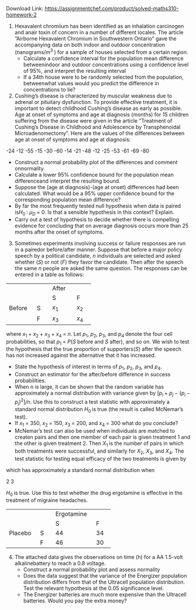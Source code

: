 Download Link: https://assignmentchef.com/product/solved-maths310-homework-2
<br>
<ol>

 <li>Hexavalent chromiium has been identified as an inhalation carcinogen and anair toxin of concern in a number of different locales. The article ”Airborne Hexavalent Chromium in Southwestern Ontario” gave the accompanying data on both indoor and outdoor concentration (nanograms/<em>m</em><sup>3 </sup>) for a sample of houses selected from a certain region.

  <ul>

   <li>Calculate a confidence interval for the population mean difference betweenindoor and outdoor concentrations using a confidence level of 95%, and interpret the resulting interval</li>

   <li>If a 34th house were to be randomly selected from the population, betweenwhat values would you predict the difference in concentrations to lie?</li>

  </ul></li>

 <li>Cushing’s disease is characterized by muscular weakness due to adrenal or pituitary dysfunction. To provide effective treatment, it is important to detect childhood Cushing’s disease as early as possible. Age at onset of symptoms and age at diagnosis (months) for 15 children suffering from the disease were given in the article ”Treatment of Cushing’s Disease in Childhood and Adolescence by Transphenoidal Microadenomectomy”. Here are the values of the differences between age at onset of symptoms and age at diagnosis:</li>

</ol>

-24 -12 -55 -15 -30 -60 -14 -21 -48 -12 -25 -53 -61 -69 -80

<ul>

 <li>Construct a normal probability plot of the differences and comment onnormality.</li>

 <li>Calculate a lower 95% confidence bound for the population mean differenceand interpret the resulting bound.</li>

 <li>Suppose the (age at diagnosis)-(age at onset) differences had been calculated. What would be a 95% upper confidence bound for the corresponding population mean difference?</li>

 <li>By far the most frequently tested null hypothesis when data is paired is<em>H</em><sub>0 </sub>: <em>µ<sub>D </sub></em>= 0. Is that a sensible hypothesis in this context? Explain.</li>

 <li>Carry out a test of hypothesis to decide whether there is compelling evidence for concluding that on average diagnosis occurs more than 25 months after the onset of symptoms.</li>

</ul>

<ol start="3">

 <li>Sometimes experiments involving success or failure responses are run in a pairedor before/after manner. Suppose that before a major policy speech by a political candidate, <em>n </em>individuals are selected and asked whether (<em>S</em>) or not (<em>F</em>) they favor the candidate. Then after the speech the same <em>n </em>people are asked the same question. The responses can be entered in a table as follows:</li>

</ol>

<table width="168">

 <tbody>

  <tr>

   <td width="60"> </td>

   <td width="26"> </td>

   <td width="51">After</td>

   <td width="31"> </td>

  </tr>

  <tr>

   <td width="60"> </td>

   <td width="26"> </td>

   <td width="51">S</td>

   <td width="31">F</td>

  </tr>

  <tr>

   <td width="60">Before</td>

   <td width="26">S</td>

   <td width="51"><em>x</em><sub>1</sub></td>

   <td width="31"><em>x</em><sub>2</sub></td>

  </tr>

  <tr>

   <td width="60"> </td>

   <td width="26">F</td>

   <td width="51"><em>x</em><sub>3</sub></td>

   <td width="31"><em>x</em><sub>4</sub></td>

  </tr>

 </tbody>

</table>

where <em>x</em><sub>1 </sub>+ <em>x</em><sub>2 </sub>+ <em>x</em><sub>3 </sub>+ <em>x</em><sub>4 </sub>= <em>n</em>. Let <em>p</em><sub>1</sub>, <em>p</em><sub>2</sub>, <em>p</em><sub>3</sub>, and <em>p</em><sub>4 </sub>denote the four cell probabilities, so that <em>p</em><sub>1 </sub>= <em>P</em>(<em>S </em>before and <em>S </em>after), and so on. We wish to test the hypothesis that the true proportion of supporters(<em>S</em>) after the speech has not increased against the alternative that it has increased.

<ul>

 <li>State the hypothesis of interest in terms of <em>p</em><sub>1</sub>, <em>p</em><sub>2</sub>, <em>p</em><sub>3</sub>, and <em>p</em><sub>4</sub>.</li>

 <li>Construct an estimator for the after/before difference in success probabilities.</li>

 <li>When n is large, it can be shown that the random variable has approximately a normal distribution with variance given by [<em>p<sub>i </sub></em>+ <em>p<sub>j </sub></em>− (<em>p<sub>i </sub></em>− <em>p<sub>j</sub></em>)<sup>2</sup>]<em>/n</em>. Use this to construct a test statistic with approximately a standard normal distribution <em>H</em><sub>0 </sub>is true (the result is called McNemar’s test).</li>

 <li>If <em>x</em><sub>1 </sub>= 350, <em>x</em><sub>2 </sub>= 150, <em>x</em><sub>3 </sub>= 200, and <em>x</em><sub>4 </sub>= 300 what do you conclude?</li>

 <li>McNemar’s test can also be used when individuals are matched to createn pairs and then one member of each pair is given treatment 1 and the other is given treatment 2. Then <em>X</em><sub>1 </sub>is the number of pairs in which both treatments were successful, and similarly for <em>X</em><sub>2</sub>, <em>X</em><sub>3</sub>, and <em>X</em><sub>4</sub>. The test statistic for testing equal efficacy of the two treatments is given by</li>

</ul>

which has approximately a standard normal distribution when

2                3

<em>H</em><sub>0 </sub>is true. Use this to test whether the drug ergotamine is effective in the treatment of migraine headaches.

<table width="222">

 <tbody>

  <tr>

   <td width="69"> </td>

   <td width="26"> </td>

   <td width="95">Ergotamine</td>

   <td width="32"> </td>

  </tr>

  <tr>

   <td width="69"> </td>

   <td width="26"> </td>

   <td width="95">S</td>

   <td width="32">F</td>

  </tr>

  <tr>

   <td width="69">Placebo</td>

   <td width="26">S</td>

   <td width="95">44</td>

   <td width="32">34</td>

  </tr>

  <tr>

   <td width="69"> </td>

   <td width="26">F</td>

   <td width="95">46</td>

   <td width="32">30</td>

  </tr>

 </tbody>

</table>

<ol start="4">

 <li>The attached data gives the observations on time (h) for a AA 1.5-volt alkalinebattery to reach a 0.8 voltage.

  <ul>

   <li>Construct a normal probability plot and assess normality</li>

   <li>Does the data suggest that the variance of the Energizer population distribution differs from that of the Ultracell population distribution. Test the relevant hypothesis at the 0<em>.</em>05 significance level.</li>

   <li>The Energizer batteries are much more expensive than the Ultracell batteries. Would you pay the extra money?</li>

  </ul></li>

</ol>